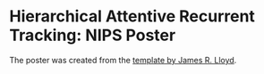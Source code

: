 Hierarchical Attentive Recurrent Tracking: NIPS Poster
===============
The poster was created from the [template by James R. Lloyd](https://github.com/jamesrobertlloyd/cbl-tikz-poster).
